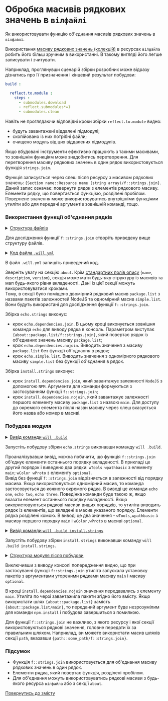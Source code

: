 # Обробка масивів рядкових значень в <code>вілфайлі</code>

Як використовувати функцію об'єднання масивів рядкових значень в <code>вілфайлі</code>.

Використання [масиву рядкових значень (колекцій)](<https://yaml.org/spec/1.2/spec.html#id2759963>) в ресурсах `вілфайла` робить його більш зручним в використанні. В такому вигляді його легше записувати і зчитувати. 

Наприклад, проглянувши сценарій збірки розробник може відразу дізнатись про її призначення і кінцевий результат побудови:

```yaml
build :

  reflect.to.module :
    steps :
      - submodules.download
      - reflect.submodules*=1
      - submodules.clean

```

Навіть не проглядаючи відповідні кроки збірки `reflect.to.module` видно:
- будуть завантажені віддалені підмодулі;
- скопійовано із них потрібні файли;
- очищено модуль від цих віддалених підмодулів.

Якщо вбудовані інструменти ефективно працюють з такими масивами, то зовнішнім функціям може знадобитись перетворення. Для перетворення масиву рядкових значень в один рядок використовується функція `strings.join`.

Функція записується через слеш після ресурсу з масивом рядкових значень: `{Section name::Resource name (string array)/f::strings.join}`. Даний запис означає: повернути рядок з елементів рядкового масиву. Елементи рядку, що повертається функцією, розділені пробілом. Повернене значення може використовуватись внутрішніми функціями утиліти або для передачі аргументів зовнішній команді, тощо. 

### Використання функції об'єднання рядків  

<details>
  <summary><u>Структура файлів</u></summary>

```
stringsJoin
    └── .will.yml

```

</details>

Для дослідження функції `f::strings.join` створіть приведену вище структуру файлів.

<details>
  <summary><u>Код файла <code>.will.yml</code></u></summary>

```yaml
about :

  name : 'stringsJoin'
  description : 'Using of strings.join function to download dependencies'
  package.list :
    main :
      - wTools
      - wpathbasic
    optional :
      - wColor
      - wProto
  simple.list : 
    - one
    - two
    - three

step :

  install.dependencies.join :
    shell : npm install {about::package.list/f::strings.join}
    
  install.dependencies.nojoin :
    shell : npm install {about::package.list/main}

  echo.dependencies.join :
    shell : echo {about::package.list/f::strings.join}

  echo.dependencies.nojoin :
    shell : echo {about::package.list}
    
  echo.simple.list :
    shell : echo {about::simple.list}

build :

  echo.strings :
    criterion :
      default : 1
    steps :
      - echo.dependencies.join
      - echo.dependencies.nojoin
      - echo.simple.list
      
  install.strings : 
    steps: 
      - install.dependencies.join
      - install.dependencies.nojoin
      
```

</details>

В файл `.will.yml` запишіть приведений код.  

Зверніть увагу на секцію `about`. Крім [стандартних полів опису](../concept/SectionAbout.md) (`name`, `description`, `version`), секція може мати будь-яку структуру із масивів та мап будь-якого рівня вкладеності. Дані із цієї секції можуть використовуватися кроками.  
Тому, в секції було поміщено двомірний рядковий масив `package.list` з назвами пакетів залежностей NodeJS та одномірний масив `simple.list`. Вони будуть використані для дослідження функції `f::strings.join`. 

Збірка `echo.strings` виконує:
- крок `echo.dependencies.join`. В цьому кроці виконується зовнішня команда `echo` для виводу рядка в консоль. Параметром виступає `{about::package.list/f::strings.join}`, який повертає рядок із об'єднаних значень масиву `package.list`;
- крок `echo.dependencies.nojoin`. Виводить значення з масиву `package.list` без функції об'єднання в рядок;
- крок `echo.simple.list`. Виводить значення з одномірного рядкового масиву `simple.list` без функції об'єднання в рядок.

Збірка `install.strings` виконує:
- крок `install.dependencies.join`, який завантажує залежності `NodeJS` з допомогою `NPM`. Аргументи для команди формуються з застосуванням функції `f::strings.join`;
- крок `install.dependencies.nojoin`, який завантажує залежності першого елементу масиву `package.list` з назвою `main`. Для доступу до окремого елемента після назви масиву через слеш вказується його назва або номер в масиві.

### Побудова модуля

<details>
  <summary><u>Вивід команди <code>will .build</code></u></summary>

```
[user@user ~]$ will .build
...
  Building module::stringsJoin / build::echo.strings
 > echo wTools wpathbasic
wTools wpathbasic

 > echo wColor wProto
wColor wProto

 > echo wTools,wpathbasic
wTools,wpathbasic

 > echo wColor,wProto
wColor,wProto

 > echo one
one

 > echo two
two

 > echo three
three

```

</details>

Запустіть побудову збірки `echo.strings` виконавши команду `will .build`.

Проаналізувавши вивід, можна побачити, що функція `f::strings.join` об'єднує елементи останнього порядку вкладеності. В прикладі це другий порядок і виведено два рядки: `wTools wpathbasic` з елементу `main`; `wColor wProto` з елементу `optional`.  
Вивід без функції `f::strings.join` відрізняється в залежності від порядку масива. Якщо використовується одномірний масив, то команда застосовується до кожного окремого рядка. В виводі це команди `echo one`, `echo two`, `echo three`. Поведінка команди буде такою ж, якщо вказати елемент останнього порядку вкладеності. Якщо використовуються рядкові масиви вищих порядків, то утиліта виводить рядок із елементів, що вкладені в масив указаного порядку. Елементи рядка розділені комою. В виводі це два значення - `wTools,wpathbasic` з масиву першого порядку `main` i `wColor,wProto` в масиві `optional`.

<details>
  <summary><u>Вивід команди <code>will .build install.strings</code></u></summary>

```
[user@user ~]$ will .build install.strings
...
  Building module::stringsJoin / build::install.strings
 > npm install wTools wpathbasic
...
+ wTools@0.8.450
+ wpathbasic@0.6.173
added 1 package from 2 contributors, updated 1 package and audited 5 packages in 3.276s
found 0 vulnerabilities
...

 > npm install wColor wProto
npm
 ...

+ wProto@0.4.147
+ wColor@0.3.105
added 1 package from 2 contributors, updated 1 package and audited 7 packages in 1.389s
found 0 vulnerabilities
 ...

 > npm install wTools
npm
...
+ wTools@0.8.450
updated 1 package and audited 7 packages in 0.72s
found 0 vulnerabilities
...

 > npm install wpathbasic
npm
...
+ wpathbasic@0.6.173
updated 1 package and audited 7 packages in 0.716s
found 0 vulnerabilities
...
  Built module::stringsJoin / build::install.strings in 10.612s

```

</details>

Запустіть побудову збірки `install.strings` виконавши команду `will .build install.strings`.

<details>
  <summary><u>Структура модуля після побудови</u></summary>

```
defaultBuild
     ├── node_modules
     │         ├── wColor
     │         ├── wpathbasic
     │         ├── wProto
     │         └── wTools
     ├── package-lock.json
     └── .will.yml

```

</details>

Виключивши з виводу консолі попередження видно, що при застосуванні функції `f::strings.join` утиліта запускала установку пакетів з аргументами утореними рядками масиву `main` i масиву `optional`. 

В кроці `install.dependencies.nojoin` значення передавались з елементу `main`. Утиліта по черзі завантажила пакети згідно його вмісту. Якщо використати шлях `{about::package.list}` замість `{about::package.list/main}`, то переданий аргумент буде незрозумілим для команди `npm.install` і побудова завершиться з помилкою.

Для функції `f::strings.join` не важливо, з якого ресурсу і якої секції використовуються рядкові значення, головне передати їх за правильним шляхом. Наприклад, ви можете використати масив шляхів секції `path`, вказавши `{path::some_path/f::strings.join}`.

### Підсумок

- Функція `f::strings.join` використовується для об'єднання масиву рядкових значень в один рядок.
- Елементи рядка, який повертає функція, розділені пробілом.
- Для об'єднання можуть використовуватись рядкові масиви з будь-якого ресурса `вілфайла` або з секції `about`.

[Повернутись до змісту](../README.md#tutorials)